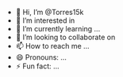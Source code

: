 - 👋 Hi, I’m @Torres15k
- 👀 I’m interested in 
- 🌱 I’m currently learning ...
- 💞️ I’m looking to collaborate on 
- 📫 How to reach me ...
- 😄 Pronouns: ...
- ⚡ Fun fact: ...

<!---
Torres15k/Torres15k is a ✨ special ✨ repository because its `README.md` (this file) appears on your GitHub profile.
You can click the Preview link to take a look at your changes.
--->
